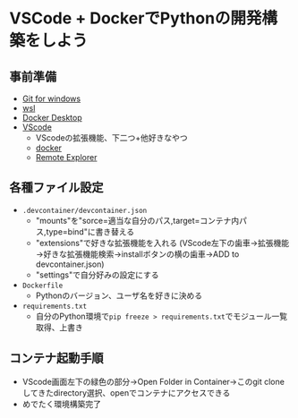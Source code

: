 # VSCode + DockerでPythonの開発構築をしよう
## 事前準備
* [Git for windows](https://gitforwindows.org/)
* [wsl](https://learn.microsoft.com/ja-jp/windows/wsl/install)
* [Docker Desktop](https://www.docker.com/products/docker-desktop/)
* [VScode](https://azure.microsoft.com/ja-jp/products/visual-studio-code/)
  * VScodeの拡張機能、下二つ+他好きなやつ
  * [docker](https://marketplace.visualstudio.com/items?itemName=ms-azuretools.vscode-docker)
  * [Remote Explorer](https://marketplace.visualstudio.com/items?itemName=ms-vscode.remote-explorer)
## 各種ファイル設定
* `.devcontainer/devcontainer.json`
  * "mounts"を"sorce=適当な自分のパス,target=コンテナ内パス,type=bind"に書き替える
  * "extensions"で好きな拡張機能を入れる (VScode左下の歯車→拡張機能→好きな拡張機能検索→installボタンの横の歯車→ADD to devcontainer.json)
  * "settings"で自分好みの設定にする
* `Dockerfile`
  * Pythonのバージョン、ユーザ名を好きに決める
* `requirements.txt`
  * 自分のPython環境で`pip freeze > requirements.txt`でモジュール一覧取得、上書き
## コンテナ起動手順
* VScode画面左下の緑色の部分→Open Folder in Container→このgit cloneしてきたdirectory選択、openでコンテナにアクセスできる
* めでたく環境構築完了
